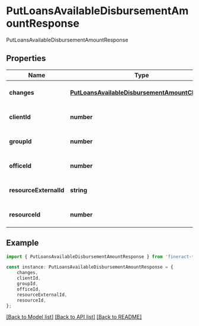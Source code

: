 # PutLoansAvailableDisbursementAmountResponse

PutLoansAvailableDisbursementAmountResponse

## Properties

Name | Type | Description | Notes
------------ | ------------- | ------------- | -------------
**changes** | [**PutLoansAvailableDisbursementAmountChanges**](PutLoansAvailableDisbursementAmountChanges.md) |  | [optional] [default to undefined]
**clientId** | **number** |  | [optional] [default to undefined]
**groupId** | **number** |  | [optional] [default to undefined]
**officeId** | **number** |  | [optional] [default to undefined]
**resourceExternalId** | **string** |  | [optional] [default to undefined]
**resourceId** | **number** |  | [optional] [default to undefined]

## Example

```typescript
import { PutLoansAvailableDisbursementAmountResponse } from 'fineract-typescript-client';

const instance: PutLoansAvailableDisbursementAmountResponse = {
    changes,
    clientId,
    groupId,
    officeId,
    resourceExternalId,
    resourceId,
};
```

[[Back to Model list]](../README.md#documentation-for-models) [[Back to API list]](../README.md#documentation-for-api-endpoints) [[Back to README]](../README.md)
